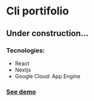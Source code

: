 # Cli portifolio

## Under construction...

### Tecnologies:

- React
- Nextjs
- Google Cloud: App Engine

### [See demo](https://estudos-286401.rj.r.appspot.com/)
